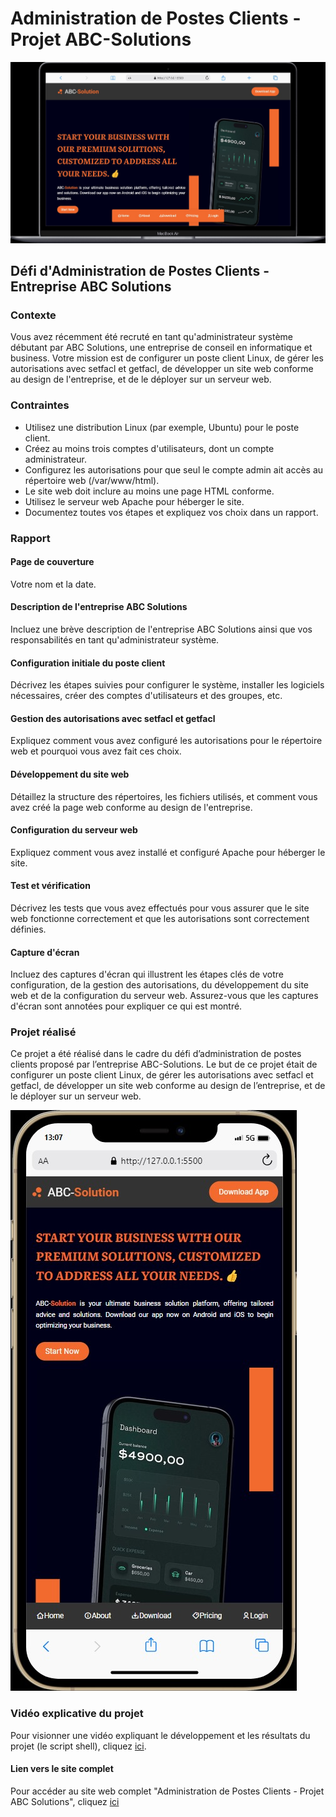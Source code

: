 # Administration de Postes Clients - Projet ABC-Solutions

![Résultat du projet](images/screenshots/web.jpg)

## Défi d'Administration de Postes Clients - Entreprise ABC Solutions

### Contexte

Vous avez récemment été recruté en tant qu'administrateur système débutant par ABC Solutions, une entreprise de conseil en informatique et business. Votre mission est de configurer un poste client Linux, de gérer les autorisations avec setfacl et getfacl, de développer un site web conforme au design de l'entreprise, et de le déployer sur un serveur web.

### Contraintes

- Utilisez une distribution Linux (par exemple, Ubuntu) pour le poste client.
- Créez au moins trois comptes d'utilisateurs, dont un compte administrateur.
- Configurez les autorisations pour que seul le compte admin ait accès au répertoire web (/var/www/html).
- Le site web doit inclure au moins une page HTML conforme.
- Utilisez le serveur web Apache pour héberger le site.
- Documentez toutes vos étapes et expliquez vos choix dans un rapport.

### Rapport

#### Page de couverture

Votre nom et la date.

#### Description de l'entreprise ABC Solutions

Incluez une brève description de l'entreprise ABC Solutions ainsi que vos responsabilités en tant qu'administrateur système.

#### Configuration initiale du poste client

Décrivez les étapes suivies pour configurer le système, installer les logiciels nécessaires, créer des comptes d'utilisateurs et des groupes, etc.

#### Gestion des autorisations avec setfacl et getfacl

Expliquez comment vous avez configuré les autorisations pour le répertoire web et pourquoi vous avez fait ces choix.

#### Développement du site web

Détaillez la structure des répertoires, les fichiers utilisés, et comment vous avez créé la page web conforme au design de l'entreprise.

#### Configuration du serveur web

Expliquez comment vous avez installé et configuré Apache pour héberger le site.

#### Test et vérification

Décrivez les tests que vous avez effectués pour vous assurer que le site web fonctionne correctement et que les autorisations sont correctement définies.

#### Capture d'écran

Incluez des captures d'écran qui illustrent les étapes clés de votre configuration, de la gestion des autorisations, du développement du site web et de la configuration du serveur web. Assurez-vous que les captures d'écran sont annotées pour expliquer ce qui est montré.

### Projet réalisé

Ce projet a été réalisé dans le cadre du défi d’administration de postes clients proposé par l’entreprise ABC-Solutions. Le but de ce projet était de configurer un poste client Linux, de gérer les autorisations avec setfacl et getfacl, de développer un site web conforme au design de l’entreprise, et de le déployer sur un serveur web.

![Résultat du projet sur mobile](images/screenshots/mobile.jpg)

### Vidéo explicative du projet

Pour visionner une vidéo expliquant le développement et les résultats du projet (le script shell), cliquez [ici](https://drive.google.com/file/d/1eEJNkt6rNwlqA5dVtlDkI5Z4qW3SBE1X/view?usp=drive_link).

#### Lien vers le site complet

Pour accéder au site web complet "Administration de Postes Clients - Projet ABC Solutions", cliquez [ici](https://wambaforestin.github.io/website_ABC_solutions/)
